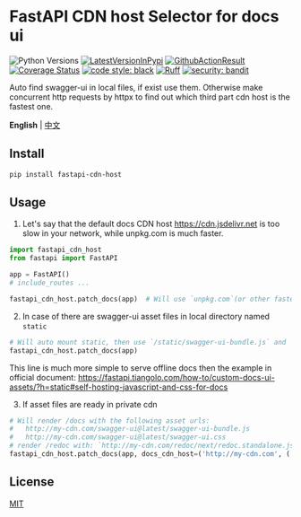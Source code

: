# FastAPI CDN host Selector for docs ui
![Python Versions](https://img.shields.io/pypi/pyversions/fastapi-cdn-host)
[![LatestVersionInPypi](https://img.shields.io/pypi/v/fastapi-cdn-host.svg?style=flat)](https://pypi.python.org/pypi/fastapi-cdn-host)
[![GithubActionResult](https://github.com/waketzheng/fastapi-cdn-host/workflows/ci/badge.svg)](https://github.com/waketzheng/fastapi-cdn-host/actions?query=workflow:ci)
[![Coverage Status](https://coveralls.io/repos/github/waketzheng/fastapi-cdn-host/badge.svg?branch=main)](https://coveralls.io/github/waketzheng/fastapi-cdn-host?branch=main)
[![code style: black](https://img.shields.io/badge/code%20style-black-000000.svg)](https://github.com/psf/black)
[![Ruff](https://img.shields.io/endpoint?url=https://raw.githubusercontent.com/astral-sh/ruff/main/assets/badge/v2.json)](https://github.com/astral-sh/ruff)
[![security: bandit](https://img.shields.io/badge/security-bandit-yellow.svg)](https://github.com/PyCQA/bandit)

Auto find swagger-ui in local files, if exist use them.
Otherwise make concurrent http requests by httpx to find out which third part cdn host is the fastest one.

**English** | [中文](./README.zh.md)

## Install

```bash
pip install fastapi-cdn-host
```

## Usage
1. Let's say that the default docs CDN host https://cdn.jsdelivr.net is too slow in your network, while unpkg.com is much faster.
```py
import fastapi_cdn_host
from fastapi import FastAPI

app = FastAPI()
# include_routes ...

fastapi_cdn_host.patch_docs(app)  # Will use `unpkg.com`(or other faster host) to replace the `cdn.jsdelivr.net/npm`
```
2. In case of there are swagger-ui asset files in local directory named `static`
```py
# Will auto mount static, then use `/static/swagger-ui-bundle.js` and `/static/swagger-ui.css` as docs assets
fastapi_cdn_host.patch_docs(app)
```
This line is much more simple to serve offline docs then the example in official document:
https://fastapi.tiangolo.com/how-to/custom-docs-ui-assets/?h=static#self-hosting-javascript-and-css-for-docs

3. If asset files are ready in private cdn
```py
# Will render /docs with the following asset urls:
#   http://my-cdn.com/swagger-ui@latest/swagger-ui-bundle.js
#   http://my-cdn.com/swagger-ui@latest/swagger-ui.css
# render /redoc with: `http://my-cdn.com/redoc/next/redoc.standalone.js`
fastapi_cdn_host.patch_docs(app, docs_cdn_host=('http://my-cdn.com', ('/swagger-ui@latest/', '/redoc/next/')))
```

## License

[MIT](./LICENSE)
